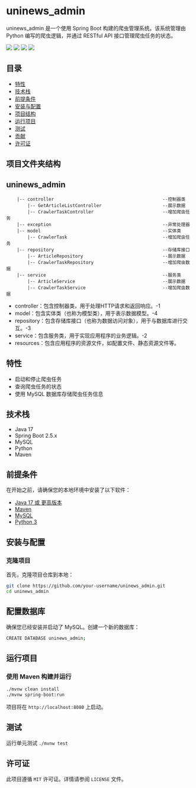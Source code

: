 # uninews_admin

uninews_admin 是一个使用 Spring Boot 构建的爬虫管理系统。该系统管理由 Python 编写的爬虫逻辑，并通过 RESTful API 接口管理爬虫任务的状态。

![](https://img.shields.io/badge/Language-Java-red.svg)
![](https://img.shields.io/badge/ORM-MyBatis-blue.svg)
![](https://img.shields.io/badge/Cache-Redis-yellow.svg)
![](https://img.shields.io/badge/Frame-SpringBoot-green.svg)


## 目录

- [特性](#特性)
- [技术栈](#技术栈)
- [前提条件](#前提条件)
- [安装与配置](#安装与配置)
- [项目结构](#项目结构)
- [运行项目](#运行项目)
- [测试](#测试)
- [贡献](#贡献)
- [许可证](#许可证)


## 项目文件夹结构

uninews_admin
-
        |-- controller                                         --控制器类
            |-- GetArticleListController                       --展示数据
            |-- CrawlerTaskController                          --增加爬虫任务
        |-- exception                                          --异常处理器
        |-- model                                              --实体类
            |-- CrawlerTask                                    --增加爬虫任务
        |-- repository                                         --存储库接口
            |-- ArticleRepository                              --展示数据
            |-- CrawlerTaskRepository                          --增加爬虫数据
        |-- service                                            --服务类
            |-- ArticleService                                 --展示数据
            |-- CrawlerTaskService                             --增加爬虫数据

- controller：包含控制器类，用于处理HTTP请求和返回响应。-1
- model：包含实体类（也称为模型类），用于表示数据模型。-4
- repository：包含存储库接口（也称为数据访问对象），用于与数据库进行交互。-3
- service：包含服务类，用于实现应用程序的业务逻辑。-2
- resources：包含应用程序的资源文件，如配置文件、静态资源文件等。

## 特性

- 启动和停止爬虫任务
- 查询爬虫任务的状态
- 使用 MySQL 数据库存储爬虫任务信息

## 技术栈

- Java 17
- Spring Boot 2.5.x
- MySQL
- Python
- Maven

## 前提条件

在开始之前，请确保您的本地环境中安装了以下软件：

- [Java 17 或 更高版本](https://www.oracle.com/java/technologies/javase-jdk17-downloads.html) 
- [Maven](https://maven.apache.org/install.html)
- [MySQL](https://dev.mysql.com/downloads/mysql/)
- [Python 3](https://www.python.org/downloads/)

## 安装与配置

### 克隆项目

首先，克隆项目仓库到本地：

```bash
git clone https://github.com/your-username/uninews_admin.git
cd uninews_admin
```

## 配置数据库

确保您已经安装并启动了 MySQL。创建一个新的数据库：
```bash
CREATE DATABASE uninews_admin;
```

## 运行项目

### 使用 Maven 构建并运行
```bash
./mvnw clean install
./mvnw spring-boot:run
```
项目将在 `http://localhost:8080` 上启动。

## 测试

运行单元测试 `./mvnw test`

## 许可证
此项目遵循 `MIT` 许可证。详情请参阅 `LICENSE` 文件。



